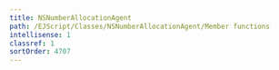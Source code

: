 ```yaml
---
title: NSNumberAllocationAgent
path: /EJScript/Classes/NSNumberAllocationAgent/Member functions
intellisense: 1
classref: 1
sortOrder: 4707
---
```





